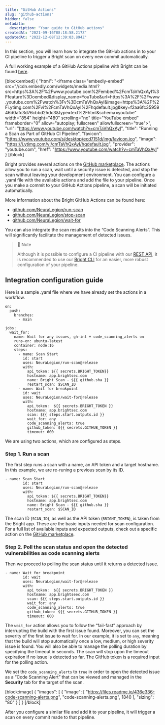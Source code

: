 ```yaml
---
title: "GitHub Actions"
slug: "github-actions"
hidden: false
metadata: 
  description: "Your guide to GitHub actions"
createdAt: "2021-09-16T08:18:58.217Z"
updatedAt: "2022-12-08T12:39:03.894Z"
---
```

In this section, you will learn how to integrate the GitHub actions in to your CI pipeline to trigger a Bright scan on every new commit automatically.

 A full working example of a GitHub Actions pipeline with Bright can be found [here](https://github.com/NeuraLegion/example-actions).


[block:embed]
{
  "html": "<iframe class=\"embedly-embed\" src=\"//cdn.embedly.com/widgets/media.html?src=https%3A%2F%2Fwww.youtube.com%2Fembed%2FcmTaVhQxAyI%3Ffeature%3Doembed&display_name=YouTube&url=https%3A%2F%2Fwww.youtube.com%2Fwatch%3Fv%3DcmTaVhQxAyI&image=https%3A%2F%2Fi.ytimg.com%2Fvi%2FcmTaVhQxAyI%2Fhqdefault.jpg&key=f2aa6fc3595946d0afc3d76cbbd25dc3&type=text%2Fhtml&schema=youtube\" width=\"854\" height=\"480\" scrolling=\"no\" title=\"YouTube embed\" frameborder=\"0\" allow=\"autoplay; fullscreen\" allowfullscreen=\"true\"></iframe>",
  "url": "https://www.youtube.com/watch?v=cmTaVhQxAyI",
  "title": "Running a Scan as Part of GitHub CI Pipeline",
  "favicon": "https://www.youtube.com/s/desktop/ecd7151d/img/favicon.ico",
  "image": "https://i.ytimg.com/vi/cmTaVhQxAyI/hqdefault.jpg",
  "provider": "youtube.com",
  "href": "https://www.youtube.com/watch?v=cmTaVhQxAyI"
}
[/block]




Bright provides several actions on the [GitHub marketplace](https://github.com/marketplace?type=&verification=&query=Neuralegion+). The actions allow you to run a scan, wait until a security issue is detected, and stop the scan without leaving your development environment. You can configure a .yaml file with the available actions and add the file to your pipeline. Once you make a commit to your GitHub Actions pipeline, a scan will be initiated automatically. 

More information about the Bright GitHub Actions can be found here:

- [github.com/NeuraLegion/run-scan](https://github.com/NeuraLegion/run-scan)
- [github.com/NeuraLegion/stop-scan](https://github.com/NeuraLegion/stop-scan)
- [github.com/NeuraLegion/wait-for](https://github.com/NeuraLegion/wait-for)

You can also integrate the scan results into the “Code Scanning Alerts”. This will significantly facilitate the management of detected issues.

> 📘 Note
> 
> Although it is possible to configure a CI pipeline with our [REST API](https://app.brightsec.com/api/v1/docs/), it is recommended to use our [Bright CLI](/docs/about-bright-cli) for an easier, more robust configuration of your pipeline.

## Integration configuration guide

Here is a sample .yaml file where we have already set the actions in a workflow. 

```curl
on:
  push:
    branches:
      - main

jobs:
  wait_for:
    name: Wait for any issues, gh-int + code_scanning_alerts on
    runs-on: ubuntu-latest
    container: node:16
    steps:
      - name: Scan Start
        id: start
        uses: NeuraLegion/run-scan@release
        with:
          api_token: ${{ secrets.BRIGHT_TOKEN}}
          hostname: app.brightsec.com
          name: Bright Scan - ${{ github.sha }}
          restart_scan: $SCAN_ID
      - name: Wait for breakpoint
        id: wait
        uses: NeuraLegion/wait-for@release
        with:
          api_token:  ${{ secrets.BRIGHT_TOKEN }}
          hostname: app.brightsec.com
          scan: ${{ steps.start.outputs.id }}
          wait_for: any
          code_scanning_alerts: true
          github_token: ${{ secrets.GITHUB_TOKEN }}
          timeout: 600
```



We are using two actions, which are configured as steps. 

### Step 1. Run a scan

The first step runs a scan with a name, an API token and a target hostname. In this example, we are re-runing a previous scan by its ID.

```curl
- name: Scan Start
        id: start
        uses: NeuraLegion/run-scan@release
        with:
          api_token: ${{ secrets.BRIGHT_TOKEN}}
          hostname: app.brightsec.com
          name: Bright Scan - ${{ github.sha }}
          restart_scan: $SCAN_ID
```



The scan ID (`SCAN_ID`), as well as the API token (`BRIGHT_TOKEN`), is taken from the Bright app. These are the basic inputs needed for scan configuration. For a full list of available inputs and expected outputs, check out a specific action on the [GitHub marketplace](https://github.com/marketplace?type=&verification=&query=Neuralegion+).

### Step 2. Poll the scan status and open the detected vulnerabilities as code scanning alerts

Then we proceed to polling the scan status until it returns a detected issue. 

```curl
- name: Wait for breakpoint
        id: wait
        uses: NeuraLegion/wait-for@release
        with:
          api_token:  ${{ secrets.BRIGHT_TOKEN }}
          hostname: app.brightseec.com
          scan: ${{ steps.start.outputs.id }}
          wait_for: any
          code_scanning_alerts: true
          github_token: ${{ secrets.GITHUB_TOKEN }}
          timeout: 600
```



The `wait_for` action allows you to follow the “fail-fast” approach by interrupting the build  with the first issue found. Moreover, you can set the severity of the first issue to wait for. In our example, it is set to `any`, meaning that the build will stop automatically once a low, medium, or high severity issue is found. You will also be able to manage the polling duration by specifying the timeout in seconds. The scan will stop upon the timeout expiration if no issue is detected so far. The GitHub token is a required input for the polling action.

We set the `code_scanning_alerts` to `true` in order to open the detected issue as a “Code Scanning Alert” that can be viewed and managed in the **Security** tab for the target of the scan. 

[block:image]
{
  "images": [
    {
      "image": [
        "https://files.readme.io/436e336-code-scanning-alerts.png",
        "code-scanning-alerts.png",
        1840
      ],
      "sizing": "80"
    }
  ]
}
[/block]



After you configure a similar file and add it to your pipeline, it will trigger a scan on every commit made to that pipeline.